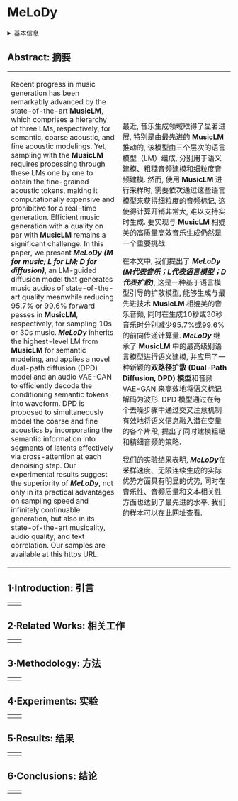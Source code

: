 # MeLoDy

<details>
<summary>基本信息</summary>

- 标题: "Efficient Neural Music Generation"
- 作者:
  - 01 Max W.Y.Lam
  - 02 Qiao Tian
  - 03 Tang Li
  - 04 Zongyu Yin
  - 05 Siyuan Feng
  - 06 Ming Tu
  - 07 Yuliang Ji
  - 08 Rui Xia
  - 09 Mingbo Ma
  - 10 Xuchen Song
  - 11 Jitong Chen
  - 12 Yuping Wang
  - 13 Yuxuan Wang
- 链接:
  - [ArXiv](https://arxiv.org/abs/2305.15719)
  - [Publication]()
  - [Github]()
  - [Demo]()
- 文件:
  - [ArXiv]()
  - [Publication] #TODO

</details>

## Abstract: 摘要

<table><tr><td width="50%">

Recent progress in music generation has been remarkably advanced by the state-of-the-art **MusicLM**, which comprises a hierarchy of three LMs, respectively, for semantic, coarse acoustic, and fine acoustic modelings.
Yet, sampling with the **MusicLM** requires processing through these LMs one by one to obtain the fine-grained acoustic tokens, making it computationally expensive and prohibitive for a real-time generation.
Efficient music generation with a quality on par with **MusicLM** remains a significant challenge.
In this paper, we present ***MeLoDy (M for music; L for LM; D for diffusion)***, an LM-guided diffusion model that generates music audios of state-of-the-art quality meanwhile reducing 95.7% or 99.6% forward passes in **MusicLM**, respectively, for sampling 10s or 30s music.
***MeLoDy*** inherits the highest-level LM from **MusicLM** for semantic modeling, and applies a novel dual-path diffusion (DPD) model and an audio VAE-GAN to efficiently decode the conditioning semantic tokens into waveform.
DPD is proposed to simultaneously model the coarse and fine acoustics by incorporating the semantic information into segments of latents effectively via cross-attention at each denoising step.
Our experimental results suggest the superiority of ***MeLoDy***, not only in its practical advantages on sampling speed and infinitely continuable generation, but also in its state-of-the-art musicality, audio quality, and text correlation.
Our samples are available at this https URL.

</td><td>

最近, 音乐生成领域取得了显著进展, 特别是由最先进的 **MusicLM** 推动的, 该模型由三个层次的语言模型（LM）组成, 分别用于语义建模、粗糙音频建模和细粒度音频建模.
然而, 使用 **MusicLM** 进行采样时, 需要依次通过这些语言模型来获得细粒度的音频标记, 这使得计算开销非常大, 难以支持实时生成.
要实现与 **MusicLM** 相媲美的高质量高效音乐生成仍然是一个重要挑战.

在本文中, 我们提出了 ***MeLoDy (M代表音乐；L代表语言模型；D代表扩散)***, 这是一种基于语言模型引导的扩散模型, 能够生成与最先进技术 **MusicLM** 相媲美的音乐音频, 同时在生成10秒或30秒音乐时分别减少95.7%或99.6%的前向传递计算量.
***MeLoDy*** 继承了 **MusicLM** 中的最高级别语言模型进行语义建模, 并应用了一种新颖的**双路径扩散 (Dual-Path Diffusion, DPD) 模型**和音频 VAE-GAN 来高效地将语义标记解码为波形.
DPD 模型通过在每个去噪步骤中通过交叉注意机制有效地将语义信息融入潜在变量的各个片段, 提出了同时建模粗糙和精细音频的策略.

我们的实验结果表明, ***MeLoDy***在采样速度、无限连续生成的实际优势方面具有明显的优势, 同时在音乐性、音频质量和文本相关性方面也达到了最先进的水平.
我们的样本可以在此网址查看.

</td></tr></table>

## 1·Introduction: 引言

<table><tr><td width="50%">

</td></tr></table>

## 2·Related Works: 相关工作

<table><tr><td width="50%">

</td></tr></table>

## 3·Methodology: 方法

<table><tr><td width="50%">

</td></tr></table>

## 4·Experiments: 实验

<table><tr><td width="50%">

</td></tr></table>

## 5·Results: 结果

<table><tr><td width="50%">

</td></tr></table>

## 6·Conclusions: 结论

<table><tr><td width="50%">

</td></tr></table>
